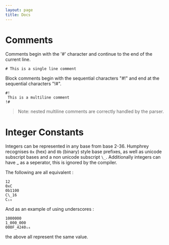 ```yaml
---
layout: page
title: Docs
---
```


# Comments

Comments begin with the '#' character and continue to the end of the current line.

```
# This is a single line comment
```

Block comments begin with the sequential characters "#!" and end at the sequential characters "!#".

```
#!
 This is a multiline comment
!#
```

> Note: nested multiline comments are correctly handled by the parser.

# Integer Constants

Integers can be represented in any base from base 2-36. Humphrey recognises `0x` (hex) and `0b` (binary) style base prefixes, as well as unicode subscript bases and a non unicode subscript `\_`. Additionally integers can have _ as a seperator, this is ignored by the compiler.

The following are all equivalent :

```
12
0xC
0b1100
C\_16
C₁₆
```

And as an example of using underscores :

```
1000000
1_000_000
000F_4240₁₆
```

the above all represent the same value.